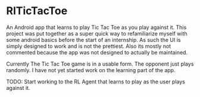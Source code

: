 # RlTicTacToe
An Android app that learns to play Tic Tac Toe as you play against it. This project was put together as a super quick way to refamiliarize myself with some android basics before the start of an internship. As such the UI is simply designed to work and is not the prettiest. Also its mostly not commented because the app was not designed to actually be maintained.

Currently The Tic Tac Toe game is in a usable form. The opponent just plays randomly. I have not yet started work on the learning part of the app.

TODO:
Start working to the RL Agent that learns to play as the user plays against it.
